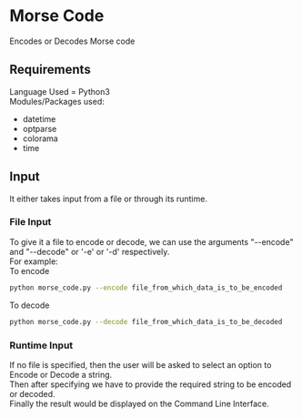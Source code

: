 # Morse Code
Encodes or Decodes Morse code

## Requirements
Language Used = Python3<br />
Modules/Packages used:
* datetime
* optparse
* colorama
* time

## Input
It either takes input from a file or through its runtime.
### File Input
To give it a file to encode or decode, we can use the arguments "--encode" and "--decode" or '-e' or '-d' respectively.<br />
For example:<br />
To encode
```bash
python morse_code.py --encode file_from_which_data_is_to_be_encoded
```
To decode
```bash
python morse_code.py --decode file_from_which_data_is_to_be_decoded
```
### Runtime Input
If no file is specified, then the user will be asked to select an option to Encode or Decode a string.<br />
Then after specifying we have to provide the required string to be encoded or decoded.<br />
Finally the result would be displayed on the Command Line Interface.